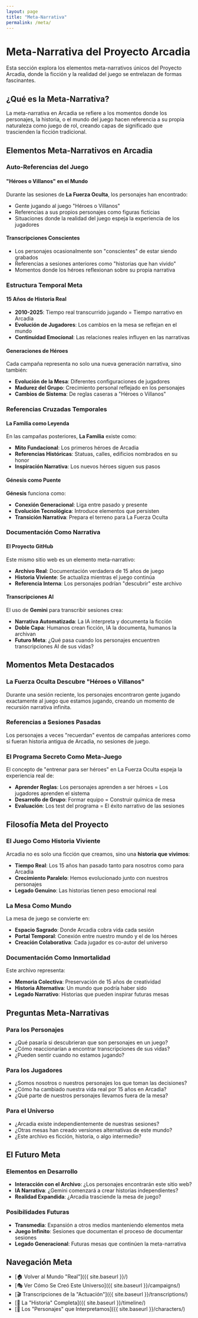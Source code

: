 ```yaml
---
layout: page
title: "Meta-Narrativa"
permalink: /meta/
---
```


# Meta-Narrativa del Proyecto Arcadia

Esta sección explora los elementos meta-narrativos únicos del Proyecto Arcadia, donde la ficción y la realidad del juego se entrelazan de formas fascinantes.

## ¿Qué es la Meta-Narrativa?

La meta-narrativa en Arcadia se refiere a los momentos donde los personajes, la historia, o el mundo del juego hacen referencia a su propia naturaleza como juego de rol, creando capas de significado que trascienden la ficción tradicional.

## Elementos Meta-Narrativos en Arcadia

### Auto-Referencias del Juego

#### "Héroes o Villanos" en el Mundo
Durante las sesiones de **La Fuerza Oculta**, los personajes han encontrado:
- Gente jugando al juego "Héroes o Villanos" 
- Referencias a sus propios personajes como figuras ficticias
- Situaciones donde la realidad del juego espeja la experiencia de los jugadores

#### Transcripciones Conscientes
- Los personajes ocasionalmente son "conscientes" de estar siendo grabados
- Referencias a sesiones anteriores como "historias que han vivido"
- Momentos donde los héroes reflexionan sobre su propia narrativa

### Estructura Temporal Meta

#### 15 Años de Historia Real
- **2010-2025**: Tiempo real transcurrido jugando = Tiempo narrativo en Arcadia
- **Evolución de Jugadores**: Los cambios en la mesa se reflejan en el mundo
- **Continuidad Emocional**: Las relaciones reales influyen en las narrativas

#### Generaciones de Héroes
Cada campaña representa no solo una nueva generación narrativa, sino también:
- **Evolución de la Mesa**: Diferentes configuraciones de jugadores
- **Madurez del Grupo**: Crecimiento personal reflejado en los personajes
- **Cambios de Sistema**: De reglas caseras a "Héroes o Villanos"

### Referencias Cruzadas Temporales

#### La Familia como Leyenda
En las campañas posteriores, **La Familia** existe como:
- **Mito Fundacional**: Los primeros héroes de Arcadia
- **Referencias Históricas**: Statuas, calles, edificios nombrados en su honor
- **Inspiración Narrativa**: Los nuevos héroes siguen sus pasos

#### Génesis como Puente
**Génesis** funciona como:
- **Conexión Generacional**: Liga entre pasado y presente
- **Evolución Tecnológica**: Introduce elementos que persisten
- **Transición Narrativa**: Prepara el terreno para La Fuerza Oculta

### Documentación Como Narrativa

#### El Proyecto GitHub
Este mismo sitio web es un elemento meta-narrativo:
- **Archivo Real**: Documentación verdadera de 15 años de juego
- **Historia Viviente**: Se actualiza mientras el juego continúa
- **Referencia Interna**: Los personajes podrían "descubrir" este archivo

#### Transcripciones AI
El uso de **Gemini** para transcribir sesiones crea:
- **Narrativa Automatizada**: La IA interpreta y documenta la ficción
- **Doble Capa**: Humanos crean ficción, IA la documenta, humanos la archivan
- **Futuro Meta**: ¿Qué pasa cuando los personajes encuentren transcripciones AI de sus vidas?

## Momentos Meta Destacados

### La Fuerza Oculta Descubre "Héroes o Villanos"
Durante una sesión reciente, los personajes encontraron gente jugando exactamente al juego que estamos jugando, creando un momento de recursión narrativa infinita.

### Referencias a Sesiones Pasadas
Los personajes a veces "recuerdan" eventos de campañas anteriores como si fueran historia antigua de Arcadia, no sesiones de juego.

### El Programa Secreto Como Meta-Juego
El concepto de "entrenar para ser héroes" en La Fuerza Oculta espeja la experiencia real de:
- **Aprender Reglas**: Los personajes aprenden a ser héroes = Los jugadores aprenden el sistema
- **Desarrollo de Grupo**: Formar equipo = Construir química de mesa
- **Evaluación**: Los test del programa = El éxito narrativo de las sesiones

## Filosofía Meta del Proyecto

### El Juego Como Historia Viviente
Arcadia no es solo una ficción que creamos, sino una **historia que vivimos**:
- **Tiempo Real**: Los 15 años han pasado tanto para nosotros como para Arcadia
- **Crecimiento Paralelo**: Hemos evolucionado junto con nuestros personajes
- **Legado Genuino**: Las historias tienen peso emocional real

### La Mesa Como Mundo
La mesa de juego se convierte en:
- **Espacio Sagrado**: Donde Arcadia cobra vida cada sesión
- **Portal Temporal**: Conexión entre nuestro mundo y el de los héroes
- **Creación Colaborativa**: Cada jugador es co-autor del universo

### Documentación Como Inmortalidad
Este archivo representa:
- **Memoria Colectiva**: Preservación de 15 años de creatividad
- **Historia Alternativa**: Un mundo que podría haber sido
- **Legado Narrativo**: Historias que pueden inspirar futuras mesas

## Preguntas Meta-Narrativas

### Para los Personajes
- ¿Qué pasaría si descubrieran que son personajes en un juego?
- ¿Cómo reaccionarían a encontrar transcripciones de sus vidas?
- ¿Pueden sentir cuando no estamos jugando?

### Para los Jugadores
- ¿Somos nosotros o nuestros personajes los que toman las decisiones?
- ¿Cómo ha cambiado nuestra vida real por 15 años en Arcadia?
- ¿Qué parte de nuestros personajes llevamos fuera de la mesa?

### Para el Universo
- ¿Arcadia existe independientemente de nuestras sesiones?
- ¿Otras mesas han creado versiones alternativas de este mundo?
- ¿Este archivo es ficción, historia, o algo intermedio?

## El Futuro Meta

### Elementos en Desarrollo
- **Interacción con el Archivo**: ¿Los personajes encontrarán este sitio web?
- **IA Narrativa**: ¿Gemini comenzará a crear historias independientes?
- **Realidad Expandida**: ¿Arcadia trasciende la mesa de juego?

### Posibilidades Futuras
- **Transmedia**: Expansión a otros medios manteniendo elementos meta
- **Juego Infinito**: Sesiones que documentan el proceso de documentar sesiones
- **Legado Generacional**: Futuras mesas que continúen la meta-narrativa

## Navegación Meta

- [🏠 Volver al Mundo "Real"]({{ site.baseurl }}/)
- [🎭 Ver Cómo Se Creó Este Universo]({{ site.baseurl }}/campaigns/)
- [🎬 Transcripciones de la "Actuación"]({{ site.baseurl }}/transcriptions/)
- [📖 La "Historia" Completa]({{ site.baseurl }}/timeline/)
- [🎲 Los "Personajes" que Interpretamos]({{ site.baseurl }}/characters/)